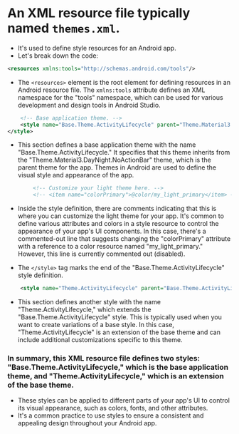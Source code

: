 # An XML resource file typically named `themes.xml`. 
- It's used to define style resources for an Android app. 
- Let's break down the code:

```xml
<resources xmlns:tools="http://schemas.android.com/tools"/>
```

- The `<resources>` element is the root element for defining resources in an Android resource file. The `xmlns:tools` attribute defines an XML namespace for the "tools" namespace, which can be used for various development and design tools in Android Studio.

```xml
    <!-- Base application theme. -->
    <style name="Base.Theme.ActivityLifecycle" parent="Theme.Material3.DayNight.NoActionBar">
</style>
```

- This section defines a base application theme with the name "Base.Theme.ActivityLifecycle." It specifies that this theme inherits from the "Theme.Material3.DayNight.NoActionBar" theme, which is the parent theme for the app. Themes in Android are used to define the visual style and appearance of the app.

```xml
        <!-- Customize your light theme here. -->
        <!-- <item name="colorPrimary">@color/my_light_primary</item> -->
```

- Inside the style definition, there are comments indicating that this is where you can customize the light theme for your app. It's common to define various attributes and colors in a style resource to control the appearance of your app's UI components. In this case, there's a commented-out line that suggests changing the "colorPrimary" attribute with a reference to a color resource named "my_light_primary." However, this line is currently commented out (disabled).

- The `</style>` tag marks the end of the "Base.Theme.ActivityLifecycle" style definition.

```xml
    <style name="Theme.ActivityLifecycle" parent="Base.Theme.ActivityLifecycle" />
```

- This section defines another style with the name "Theme.ActivityLifecycle," which extends the "Base.Theme.ActivityLifecycle" style. This is typically used when you want to create variations of a base style. In this case, "Theme.ActivityLifecycle" is an extension of the base theme and can include additional customizations specific to this theme.

### In summary, this XML resource file defines two styles: "Base.Theme.ActivityLifecycle," which is the base application theme, and "Theme.ActivityLifecycle," which is an extension of the base theme.
- These styles can be applied to different parts of your app's UI to control its visual appearance, such as colors, fonts, and other attributes. 
- It's a common practice to use styles to ensure a consistent and appealing design throughout your Android app.
